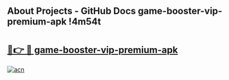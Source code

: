 ## About Projects - GitHub Docs game-booster-vip-premium-apk !4m54t

# <h2><a href="https://andorid.site?title=game-booster-vip-premium-apk&ref=19M">🔗👉 🔴 game-booster-vip-premium-apk</a></h2>

[![acn](https://github.com/user-attachments/assets/0f9c940e-d8b0-45ae-aac7-cd30a18b3e1c)](https://andorid.site?title=game-booster-vip-premium-apk&ref=19M)

